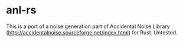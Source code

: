 # anl-rs
This is a port of a noise generation part of Accidental Noise Library (http://accidentalnoise.sourceforge.net/index.html) for Rust. Untested.
